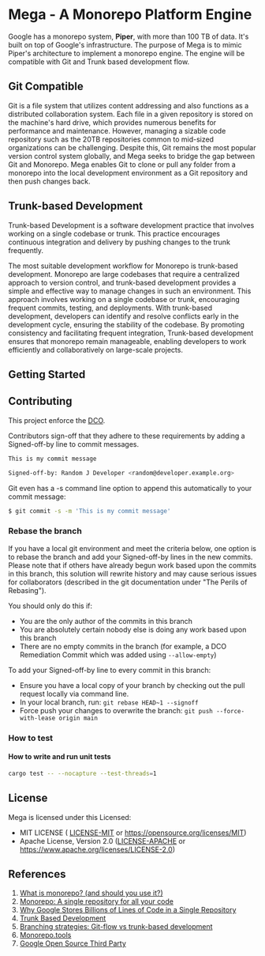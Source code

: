 # Mega - A Monorepo Platform Engine

Google has a monorepo system, __Piper__, with more than 100 TB of data. It's built on top of Google's infrastructure. The purpose of Mega is to mimic Piper's architecture to implement a monorepo engine. The engine will be compatible with Git and Trunk based development flow.

## Git Compatible

Git is a file system that utilizes content addressing and also functions as a distributed collaboration system. Each file in a given repository is stored on the machine's hard drive, which provides numerous benefits for performance and maintenance. However, managing a sizable code repository such as the 20TB repositories common to mid-sized organizations can be challenging. Despite this, Git remains the most popular version control system globally, and Mega seeks to bridge the gap between Git and Monorepo. Mega enables Git to clone or pull any folder from a monorepo into the local development environment as a Git repository and then push changes back.

## Trunk-based Development

Trunk-based Development is a software development practice that involves working on a single codebase or trunk. This practice encourages continuous integration and delivery by pushing changes to the trunk frequently. 

The most suitable development workflow for Monorepo is trunk-based development. Monorepo are large codebases that require a centralized approach to version control, and trunk-based development provides a simple and effective way to manage changes in such an environment. This approach involves working on a single codebase or trunk, encouraging frequent commits, testing, and deployments. With trunk-based development, developers can identify and resolve conflicts early in the development cycle, ensuring the stability of the codebase. By promoting consistency and facilitating frequent integration, Trunk-based development ensures that monorepo remain manageable, enabling developers to work efficiently and collaboratively on large-scale projects.

## Getting Started

## Contributing

This project enforce the [DCO](https://developercertificate.org).

Contributors sign-off that they adhere to these requirements by adding a Signed-off-by line to commit messages.

```bash
This is my commit message

Signed-off-by: Random J Developer <random@developer.example.org>
```

Git even has a -s command line option to append this automatically to your commit message:

```bash
$ git commit -s -m 'This is my commit message'
```

### Rebase the branch

If you have a local git environment and meet the criteria below, one option is to rebase the branch and add your Signed-off-by lines in the new commits. Please note that if others have already begun work based upon the commits in this branch, this solution will rewrite history and may cause serious issues for collaborators (described in the git documentation under "The Perils of Rebasing").

You should only do this if:

* You are the only author of the commits in this branch
* You are absolutely certain nobody else is doing any work based upon this branch
* There are no empty commits in the branch (for example, a DCO Remediation Commit which was added using `--allow-empty`)

To add your Signed-off-by line to every commit in this branch:
* Ensure you have a local copy of your branch by checking out the pull request locally via command line.
* In your local branch, run: `git rebase HEAD~1 --signoff`
* Force push your changes to overwrite the branch: `git push --force-with-lease origin main`

### How to test

#### How to write and run unit tests

```bash
cargo test -- --nocapture --test-threads=1
```

## License

Mega is licensed under this Licensed:

* MIT LICENSE ( [LICENSE-MIT](LICENSE-MIT) or https://opensource.org/licenses/MIT)
* Apache License, Version 2.0 ([LICENSE-APACHE](LICENSE-APACHE) or https://www.apache.org/licenses/LICENSE-2.0)

## References

1. [What is monorepo? (and should you use it?)](https://semaphoreci.com/blog/what-is-monorepo)
2. [Monorepo: A single repository for all your code](https://medium.com/@mattklein123/monorepo-a-single-repository-for-all-your-code-86a852bff054)
3. [Why Google Stores Billions of Lines of Code in a Single Repository](https://cacm.acm.org/magazines/2016/7/204032-why-google-stores-billions-of-lines-of-code-in-a-single-repository)
4. [Trunk Based Development](https://trunkbaseddevelopment.com)
5. [Branching strategies: Git-flow vs trunk-based development](https://www.devbridge.com/articles/branching-strategies-git-flow-vs-trunk-based-development/)
6. [Monorepo.tools](https://monorepo.tools)
7. [Google Open Source Third Party](https://opensource.google/documentation/reference/thirdparty)